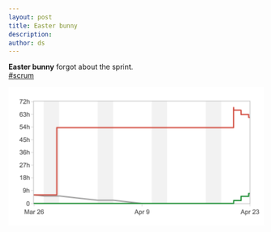 ```yaml
---
layout: post
title: Easter bunny
description:
author: ds
---
```


__Easter bunny__ forgot about the sprint.  
[#scrum](http://en.wikipedia.org/wiki/Scrum_%28software_development%29)

![Easter bunny's burndown chart](/content/images/2015/04/easter-bunny-sprint.png)
